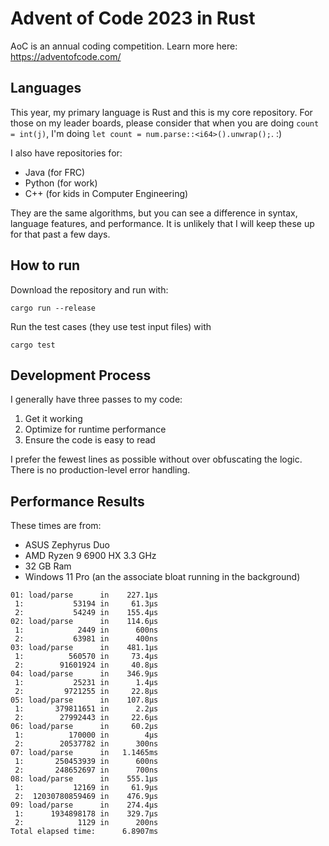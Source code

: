 # Advent of Code 2023 in Rust
AoC is an annual coding competition.  Learn more here: https://adventofcode.com/

## Languages
This year, my primary language is Rust and this is my core repository.  For those on my leader boards, please consider that when you are doing `count = int(j)`, I'm doing `let count = num.parse::<i64>().unwrap();`.   :)

I also have repositories for:
* Java (for FRC)
* Python (for work)
* C++ (for kids in Computer Engineering)

They are the same algorithms, but you can see a difference in syntax, language features, and performance.  It is unlikely that I will keep these up for that past a few days.

## How to run
Download the repository and run with:

`cargo run --release`

Run the test cases (they use test input files) with 

`cargo test`

## Development Process
I generally have three passes to my code:
1. Get it working
2. Optimize for runtime performance
3. Ensure the code is easy to read

I prefer the fewest lines as possible without over obfuscating the logic.  There is no production-level error handling.

## Performance Results
These times are from:
* ASUS Zephyrus Duo
* AMD Ryzen 9 6900 HX 3.3 GHz
* 32 GB Ram
* Windows 11 Pro (an the associate bloat running in the background)
```
01: load/parse      in    227.1µs
 1:           53194 in     61.3µs
 2:           54249 in    155.4µs
02: load/parse      in    114.6µs
 1:            2449 in      600ns
 2:           63981 in      400ns
03: load/parse      in    481.1µs
 1:          560570 in     73.4µs
 2:        91601924 in     40.8µs
04: load/parse      in    346.9µs
 1:           25231 in      1.4µs
 2:         9721255 in     22.8µs
05: load/parse      in    107.8µs
 1:       379811651 in      2.2µs
 2:        27992443 in     22.6µs
06: load/parse      in     60.2µs
 1:          170000 in        4µs
 2:        20537782 in      300ns
07: load/parse      in   1.1465ms
 1:       250453939 in      600ns
 2:       248652697 in      700ns
08: load/parse      in    555.1µs
 1:           12169 in     61.9µs
 2:  12030780859469 in    476.9µs
09: load/parse      in    274.4µs
 1:      1934898178 in    329.7µs
 2:            1129 in      200ns
Total elapsed time:      6.8907ms
```
